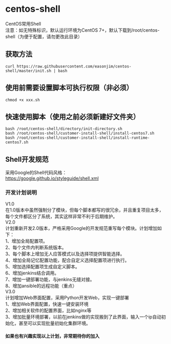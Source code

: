 # centos-shell
CentOS常用Shell  
注意：如无特殊标识，默认运行环境为CentOS 7+，默认下载到/root/centos-shell（为便于配置，请勿更改此目录）
## 获取方法
```shell
curl https://raw.githubusercontent.com/easonjim/centos-shell/master/init.sh | bash
```
## 使用前需要设置脚本可执行权限（非必须）
```shell
chmod +x xxx.sh
```
## 快速使用脚本（使用之前必须新建好文件夹）
```shell
bash /root/centos-shell/directory/init-directory.sh
bash /root/centos-shell/customer-install-shell/install-centos7.sh
bash /root/centos-shell/customer-install-shell/install-runtime-centos7.sh
```
## Shell开发规范
采用Google的Shell代码风格：  
https://google.github.io/styleguide/shell.xml
### 开发计划说明
V1.0  
在1.0版本中虽然强制分了模块，但每个脚本都写的很冗余，并且重复项目太多，每个文件都区分了系统，其实这样非常不利于后期维护。  
V2.0  
计划重新开发2.0版本，严格采用Google的开发规范重写每个模块。计划增加如下：  
1、增加全局配置项。  
2、每个文件内判断系统版本。  
3、每个脚本上增加无人应答模式以及选择项提供智能选择。  
4、增加全局记忆配置功能，配合自定义选择配置项进行执行。  
5、增加选择配置项生成自定义脚本。  
6、增加jenkins结合调用。  
7、增加一键部署功能，与jenkins无缝对接。  
8、增加ansible的远程功能（重点）  
V3.0  
计划增加Web界面配置，采用Python开发Web，实现一键部署  
1、增加Web界面配置，快速一键安装环境  
2、增加相关软件的配置界面，比如nginx等  
3、增加批量环境部署，以前在jenkins做的实现搬到了此界面，输入一个ip自动初始化，甚至可以实现批量初始化集群环境。  
#### 如果也有兴趣实现以上计划，非常期待你的加入